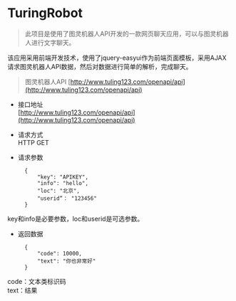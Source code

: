 # TuringRobot
> 此项目是使用了图灵机器人API开发的一款网页聊天应用，可以与图灵机器人进行文字聊天。

该应用采用前端开发技术，使用了jquery-easyui作为前端页面模板，采用AJAX请求图灵机器人API数据，然后对数据进行简单的解析，完成聊天。

> 图灵机器人API [http://www.tuling123.com/openapi/api](http://www.tuling123.com/openapi/api)    

- 接口地址   
[http://www.tuling123.com/openapi/api](http://www.tuling123.com/openapi/api)      

- 请求方式    
HTTP GET 

- 请求参数    

		{
			"key": "APIKEY",
			"info": "hello",
			"loc": "北京",
			"userid“： "123456"
		}
key和info是必要参数，loc和userid是可选参数。

- 返回数据

		{
			"code": 10000,
			"text": "你也非常好"
		}

code：文本类标识码    
text：结果
